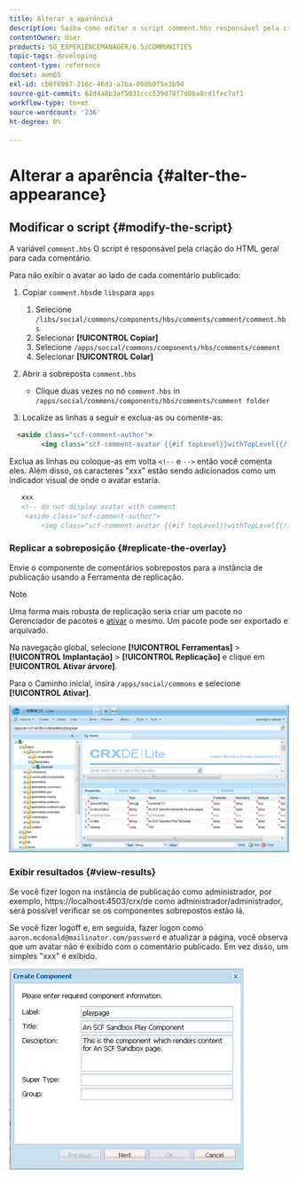 ```yaml
---
title: Alterar a aparência
description: Saiba como editar o script comment.hbs responsável pela criação do HTML geral para cada comentário nas comunidades do Adobe Experience Manager.
contentOwner: User
products: SG_EXPERIENCEMANAGER/6.5/COMMUNITIES
topic-tags: developing
content-type: reference
docset: aem65
exl-id: cb8f6967-216c-46d3-a7ba-068b0f5e3b94
source-git-commit: 62d4a8b3af5031ccc539d78f7d06a8cd1fec7af1
workflow-type: tm+mt
source-wordcount: '236'
ht-degree: 0%

---
```


# Alterar a aparência {#alter-the-appearance}

## Modificar o script {#modify-the-script}

A variável `comment.hbs` O script é responsável pela criação do HTML geral para cada comentário.

Para não exibir o avatar ao lado de cada comentário publicado:

1. Copiar `comment.hbs`de `libs`para `apps`

   1. Selecione `/libs/social/commons/components/hbs/comments/comment/comment.hbs`
   1. Selecionar **[!UICONTROL Copiar]**
   1. Selecione `/apps/social/commons/components/hbs/comments/comment`
   1. Selecionar **[!UICONTROL Colar]**

1. Abrir a sobreposta `comment.hbs`

   * Clique duas vezes no nó `comment.hbs` in `/apps/social/commons/components/hbs/comments/comment folder`

1. Localize as linhas a seguir e exclua-as ou comente-as:

```xml
  <aside class="scf-comment-author">
        <img class="scf-comment-avatar {{#if topLevel}}withTopLevel{{/if}}" src="{{author.avatarUrl}}"></img>
```

Exclua as linhas ou coloque-as em volta `<!--` e `-->` então você comenta eles. Além disso, os caracteres &quot;xxx&quot; estão sendo adicionados como um indicador visual de onde o avatar estaria.

```xml
   xxx
   <!-- do not display avatar with comment
    <aside class="scf-comment-author">
        <img class="scf-comment-avatar {{#if topLevel}}withTopLevel{{/if}}" src="{{author.avatarUrl}}"></img>
```

### Replicar a sobreposição {#replicate-the-overlay}

Envie o componente de comentários sobrepostos para a instância de publicação usando a Ferramenta de replicação.

>[!NOTE]
>
>Uma forma mais robusta de replicação seria criar um pacote no Gerenciador de pacotes e [ativar](/help/sites-administering/package-manager.md#replicating-packages) o mesmo. Um pacote pode ser exportado e arquivado.

Na navegação global, selecione **[!UICONTROL Ferramentas]** > **[!UICONTROL Implantação]** > **[!UICONTROL Replicação]** e clique em **[!UICONTROL Ativar árvore]**.

Para o Caminho inicial, insira `/apps/social/commons` e selecione **[!UICONTROL Ativar]**.

![verify-content-template](assets/verify-content-template.png)

### Exibir resultados {#view-results}

Se você fizer logon na instância de publicação como administrador, por exemplo, https://localhost:4503/crx/de como administrador/administrador, será possível verificar se os componentes sobrepostos estão lá.

Se você fizer logoff e, em seguida, fazer logon como `aaron.mcdonald@mailinator.com/password` e atualizar a página, você observa que um avatar não é exibido com o comentário publicado. Em vez disso, um simples &quot;xxx&quot; é exibido.

![create-template-component](assets/create-template-component.png)
